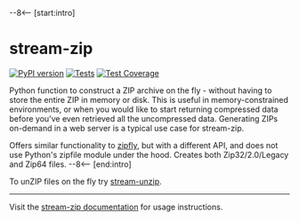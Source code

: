 --8<-- [start:intro]
# stream-zip

[![PyPI version](https://badge.fury.io/py/stream-zip.svg)](https://pypi.org/project/stream-zip/) [![Tests](https://github.com/uktrade/stream-zip/actions/workflows/tests.yml/badge.svg)](https://github.com/uktrade/stream-zip/actions/workflows/tests.yml) [![Test Coverage](https://api.codeclimate.com/v1/badges/80442ee55a1276e83b44/test_coverage)](https://codeclimate.com/github/uktrade/stream-zip/test_coverage)

Python function to construct a ZIP archive on the fly - without having to store the entire ZIP in memory or disk. This is useful in memory-constrained environments, or when you would like to start returning compressed data before you've even retrieved all the uncompressed data. Generating ZIPs on-demand in a web server is a typical use case for stream-zip.

Offers similar functionality to [zipfly](https://github.com/BuzonIO/zipfly), but with a different API, and does not use Python's zipfile module under the hood. Creates both Zip32/2.0/Legacy and Zip64 files.
--8<-- [end:intro]

To unZIP files on the fly try [stream-unzip](https://github.com/uktrade/stream-unzip).

---

Visit the [stream-zip documentation](https://stream-zip.docs.data.trade.gov.uk/) for usage instructions.
